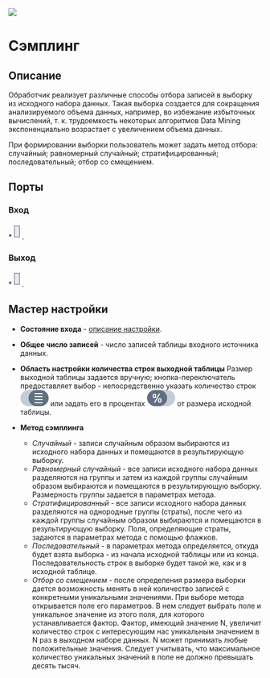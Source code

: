![ ](/app/icons/component_18/component_default-26.svg)
# Сэмплинг

## Описание

Обработчик реализует различные способы отбора записей в выборку из исходного набора данных. Такая выборка создается для сокращения анализируемого объема данных, например, во избежание избыточных вычислений, т. к. трудоемкость некоторых алгоритмов Data Mining экспоненциально возрастает с увеличением объема данных. 

При формировании выборки пользователь может задать метод отбора: случайный; равномерный случайный; стратифицированный; последовательный; отбор со смещением.
## Порты

### Вход

   *![](/media/app/icons/ports/output_table_inactive.svg). 

### Выход

   *![](/media/app/icons/ports/output_table_inactive.svg).

## Мастер настройки


*  **Состояние входа** - [описание настройки](/app/glossary/status_bar.md).


*  **Общее число записей** - число записей таблицы входного источника данных.


*  **Область настройки количества строк выходной таблицы** 
Размер выходной таблицы задается вручную; кнопка-переключатель предоставляет выбор - непосредственно указать количество строк ![](/media/app/icons/toolbar_18/sampling-sizetype-switch-row.svg) или задать его в процентах ![](/media/app/icons/toolbar_18/sampling-sizetype-switch-percent.svg) от размера исходной таблицы.


*  **Метод сэмплинга**

    * *Случайный* - записи случайным образом выбираются из исходного набора данных и помещаются в результирующую выборку.
    * *Равномерный случайный* - все записи исходного набора данных разделяются на группы и затем из каждой группы случайным образом выбираются и помещаются в результирующую выборку. Размерность группы задается в параметрах метода.
    * *Стратифицированный* - все записи исходного набора данных разделяются на однородные группы (страты), после чего из каждой группы случайным образом выбираются и помещаются в результирующую выборку. Поля, определяющие страты, задаются в параметрах метода с помощью флажков.
    * *Последовательный* - в параметрах метода определяется, откуда будет взята выборка - из начала исходной таблицы или из конца. Последовательность строк в выборке будет такой же, как и в исходной таблице.
    * *Отбор со смещением* - после определения размера выборки дается возможность менять в ней количество записей с конкретными уникальными значениями. При выборе метода открывается поле его параметров. В нем следует выбрать поле и уникальное значение из этого поля, для которого устанавливается фактор. Фактор, имеющий значение N, увеличит количество строк с интересующим нас уникальным значением в N раз в выходном наборе данных. N может принимать любые положительные значения. Следует учитывать, что максимальное количество уникальных значений в поле не должно превышать десять тысяч.


